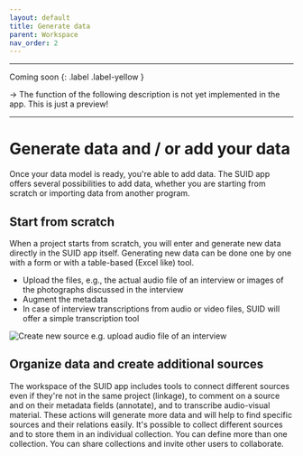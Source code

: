 ```yaml
---
layout: default
title: Generate data
parent: Workspace
nav_order: 2
---
```


---

Coming soon
{: .label .label-yellow }

&rarr; The function of the following description is not yet implemented in the app. This is just a preview!

---


# Generate data and / or add your data

Once your data model is ready, you're able to add data. The SUID app offers several possibilities to add data, whether you are starting from scratch or importing data from another program.

## Start from scratch

When a project starts from scratch, you will enter and generate new data directly in the SUID app itself. Generating new data can be done one by one with a form or with a table-based (Excel like) tool.

- Upload the files, e.g., the actual audio file of an interview or images of the photographs discussed in the interview
- Augment the metadata
- In case of interview transcriptions from audio or video files, SUID will offer a simple transcription tool

![Create new source e.g. upload audio file of an interview](/assets/images/mock-source-new-edit.png)

## Organize data and create additional sources

The workspace of the SUID app includes tools to connect different sources even if they're not in the same project (linkage), to comment on a source and on their metadata fields (annotate), and to transcribe audio-visual material. These actions will generate more data and will help to find specific sources and their relations easily.
It's possible to collect different sources and to store them in an individual collection. You can define more than one collection. You can share collections and invite other users to collaborate.
